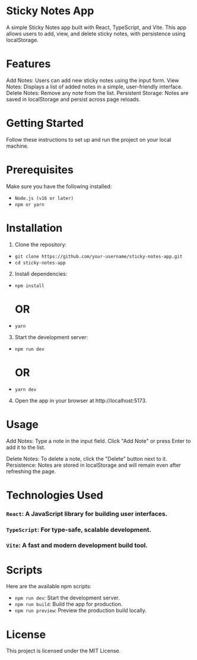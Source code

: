 # Sticky Notes App
A simple Sticky Notes app built with React, TypeScript, and Vite. This app allows users to add, view, and delete sticky notes, with persistence using localStorage.

# Features
Add Notes: Users can add new sticky notes using the input form.
View Notes: Displays a list of added notes in a simple, user-friendly interface.
Delete Notes: Remove any note from the list.
Persistent Storage: Notes are saved in localStorage and persist across page reloads.


# Getting Started
Follow these instructions to set up and run the project on your local machine.

# Prerequisites
Make sure you have the following installed:

  - `Node.js (v16 or later)`
  - `npm or yarn`

# Installation
1. Clone the repository:
  - `git clone https://github.com/your-username/sticky-notes-app.git`
  - `cd sticky-notes-app`

2. Install dependencies:
  - `npm install`
    # OR
  - `yarn`

3. Start the development server:
  - `npm run dev`
    # OR
  - `yarn dev`

4. Open the app in your browser at http://localhost:5173.

# Usage
Add Notes:
  Type a note in the input field.
  Click "Add Note" or press Enter to add it to the list.

Delete Notes:
  To delete a note, click the "Delete" button next to it.
Persistence:
  Notes are stored in localStorage and will remain even after refreshing the page.

# Technologies Used
### `React`: A JavaScript library for building user interfaces.
### `TypeScript`: For type-safe, scalable development.
### `Vite`: A fast and modern development build tool.

# Scripts
Here are the available npm scripts:
  - `npm run dev`: Start the development server.
  - `npm run build`: Build the app for production.
  - `npm run preview`: Preview the production build locally.

# License
This project is licensed under the MIT License.


